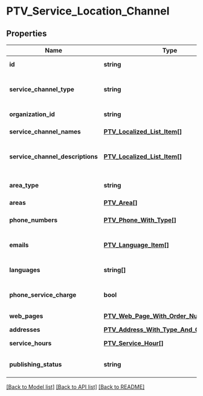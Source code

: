 # PTV_Service_Location_Channel

## Properties
Name | Type | Description | Notes
------------ | ------------- | ------------- | -------------
**id** | **string** | PTV identifier for the service channel. | [optional] 
**service_channel_type** | **string** | Type of the service channel. Channel types: EChannel, WebPage, PrintableForm, Phone or ServiceLocation. | [optional] 
**organization_id** | **string** | PTV organization identifier responsible for the channel. | [optional] 
**service_channel_names** | [**PTV_Localized_List_Item[]**](PTV_Localized_List_Item.md) | Localized list of service channel names. | [optional] 
**service_channel_descriptions** | [**PTV_Localized_List_Item[]**](PTV_Localized_List_Item.md) | List of localized service channel descriptions. (Max.Length: 150 ShortDescription). (Max.Length: 2500 Description). | [optional] 
**area_type** | **string** | Area type (WholeCountry, WholeCountryExceptAlandIslands, AreaType). | [optional] 
**areas** | [**PTV_Area[]**](PTV_Area.md) | List of service channel areas. | [optional] 
**phone_numbers** | [**PTV_Phone_With_Type[]**](PTV_Phone_With_Type.md) | List of phone numbers for the service channel. Includes also fax numbers. | [optional] 
**emails** | [**PTV_Language_Item[]**](PTV_Language_Item.md) | List email addresses for the service channel. (Max.Length: 100). | [optional] 
**languages** | **string[]** | List of languages the service channel is available in (two letter language code). | [optional] 
**phone_service_charge** | **bool** | Is the phone service charged for. This property is not used in the API anymore. Do not use. | [optional] 
**web_pages** | [**PTV_Web_Page_With_Order_Number[]**](PTV_Web_Page_With_Order_Number.md) | List of service channel web pages. | [optional] 
**addresses** | [**PTV_Address_With_Type_And_Coordinates[]**](PTV_Address_With_Type_And_Coordinates.md) | List of service location addresses. | [optional] 
**service_hours** | [**PTV_Service_Hour[]**](PTV_Service_Hour.md) | List of service channel service hours. | [optional] 
**publishing_status** | **string** | Publishing status. Possible values are: Draft, Published, Deleted or Modified. | [optional] 

[[Back to Model list]](../README.md#documentation-for-models) [[Back to API list]](../README.md#documentation-for-api-endpoints) [[Back to README]](../README.md)


